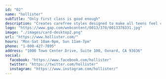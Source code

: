 ```yaml
---
id: "02"
name: "hollister"
subTitle: "Only first class is good enough"
description: "Creates carefree styles designed to make all teens feel celebrated and comfortable in their own skin, so they can live in a summer mindset all year long, whatever the season."
logo: "https://www.gap.com/webcontent/0013/378/0013378331.jpg"
image: "./images/card-desktop2.png"
url: "https://www.hollister.com/"
hours: "Mon-Sat 10am-9pm, Sun 11am-7pm"
phone: "1-800-427-7895"
address: "1000 Town Center Drive, Suite 100, Oxnard, CA 93036"
social:
  facebook: "https://www.facebook.com/hollister"
  twitter: "https://twitter.com/hollister"
  instagram: "https://www.instagram.com/hollister/"
---
```

